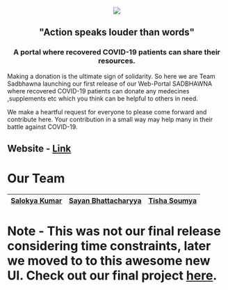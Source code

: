 <center>
  <img src="./public/images/logobanner.png"></img>
  <h2>"Action speaks louder than words"</h2>
  <h3> A portal where recovered COVID-19 patients can share their resources. </h3>
</center>
<p>
Making a donation is the ultimate sign of solidarity. So here we are Team Sadbhawna launching our first release of
our Web-Portal SADBHAWNA where recovered COVID-19 patients can donate any medecines ,supplements etc which you think 
can be helpful to others in need.
</p>
We make a heartful request for everyone to please come forward and contribute here. Your contribution in a small way may help many in their battle against COVID-19.

## Website - [Link](https://sadbhawna.netlify.app)

# Our Team
| [Salokya Kumar](https://github.com/ksalokya)        | [Sayan Bhattacharyya](https://github.com/Sayan3990) | [Tisha Soumya](https://github.com/Tishasoumya-02) |
| ----------- | ----------- | ----------- |

# Note - This was not our final release considering time constraints, later we moved to to this awesome new UI. Check out our final project [here](https://github.com/TeamSadbhawna/portal).


